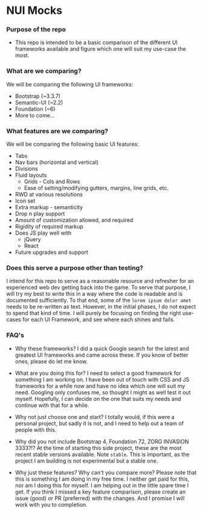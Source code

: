 # NUI Mocks
### Purpose of the repo
* This repo is intended to be a basic comparison of the different UI 
frameworks available and figure which one will suit my use-case the most.

### What are we comparing?
We will be comparing the following UI frameworks:
* Bootstrap (~3.3.7)
* Semantic-UI (~2.2)
* Foundation (~6)
* More to come...

### What features are we comparing?
We will be comparing the following basic UI features:
* Tabs
* Nav bars (horizontal and vertical)
* Divisions
* Fluid layouts
  * Grids - Cols and Rows
  * Ease of setting/modifying gutters, margins, line grids, etc.
* RWD at various resolutions
* Icon set
* Extra markup - semanticity
* Drop n play support
* Amount of customization allowed, and required
* Rigidity of required markup
* Does JS play well with
  * jQuery
  * React
* Future upgrades and support

### Does this serve a purpose other than testing?
I intend for this repo to serve as a reasonable resource and refresher
for an experienced web dev getting back into the game. To serve that 
purpose, I will try my best to write this in a way where the code is 
readable and is documented sufficiently. To that end, some of the `lorem
ipsum dolor amet` needs to be re-written as text. However, in the initial
phases, I do not expect to spend that kind of time. I will purely be 
focusing on finding the right use-cases for each UI Framework, and see
where each shines and fails.

### FAQ's
* Why these frameworks?
I did a quick Google search for the latest and greatest UI frameworks and 
came across these. If you know of better ones, please do let me know.

* What are you doing this for?
I need to select a good framework for something I am working on. I have been
out of touch with CSS and JS frameworks for a while now and have no idea which
one will suit my need. Googling only confuses me, so thought I might as well
test it out myself.
Hopefully, I can decide on the one that suits my needs and continue with 
that for a while.

* Why not just choose one and start?
I totally would, if this were a personal project, but sadly it is not, and I
need to help out a team of people with this.

* Why did you not include Bootstrap 4, Foundation 72, ZORG INVASION 3333?!?
At the time of starting this side project, these are the most recent stable
versions available. Note `stable`. This is important, as the project I am 
building is not experimental but a stable one.

* Why just these features? Why can't you compare more?
Please note that this is something I am doing in my free time. I neither 
get paid for this, nor am I doing this for myself. I am helping out in the 
little spare time I get. If you think I missed a key feature comparison,
please create an issue (good) or PR (preferred) with the changes. And I 
promise I will work with you to completion. 
